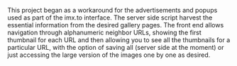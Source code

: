 This project began as a workaround for the advertisements and popups used as part of the imx.to interface.  The server side script harvest the essential information from the desired gallery pages.  The front end allows navigation through alphanumeric neighbor URLs, showing the first thumbnail for each URL and then allowing you to see all the thumbnails for a particular URL, with the option of saving all (server side at the moment) or just accessing the large version of the images one by one as desired.

